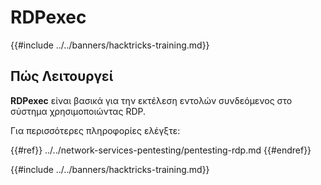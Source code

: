 # RDPexec

{{#include ../../banners/hacktricks-training.md}}

## Πώς Λειτουργεί

**RDPexec** είναι βασικά για την εκτέλεση εντολών συνδεόμενος στο σύστημα χρησιμοποιώντας RDP.

Για περισσότερες πληροφορίες ελέγξτε:

{{#ref}}
../../network-services-pentesting/pentesting-rdp.md
{{#endref}}

{{#include ../../banners/hacktricks-training.md}}
